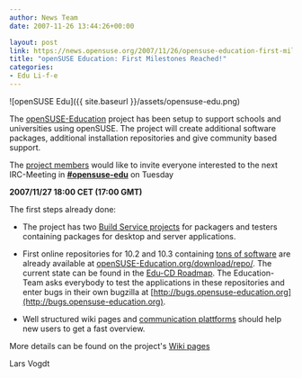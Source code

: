 ```yaml
---
author: News Team
date: 2007-11-26 13:44:26+00:00

layout: post
link: https://news.opensuse.org/2007/11/26/opensuse-education-first-milestones-reached/
title: "openSUSE Education: First Milestones Reached!"
categories:
- Edu Li-f-e
---
```



![openSUSE Edu]({{ site.baseurl }}/assets/opensuse-edu.png)

The [openSUSE-Education](http://en.opensuse.org/Education) project has been setup to support schools and universities using openSUSE. The project will create additional software packages, additional installation repositories and give community based support.





The [project members](http://en.opensuse.org/Education/Team) would like to invite everyone interested to the next IRC-Meeting in [**#opensuse-edu**](irc://irc.freenode.net/opensuse-edu) on Tuesday
  

  

 **2007/11/27 18:00 CET (17:00 GMT)**


<!-- more -->



The first steps already done:




  * The project has two [Build Service projects](http://en.opensuse.org/Education/Development) for packagers and testers containing packages for desktop and server applications.


  * First online repositories for 10.2 and 10.3 containing [tons of software](http://en.opensuse.org/Education/Applications) are already available at [openSUSE-Education.org/download/repo/](http://www.opensuse-education.org/download/repo/). The current state can be found in the [Edu-CD Roadmap](http://en.opensuse.org/Education/Development/Edu-CD/Roadmap). The Education-Team asks everybody to test the applications in these repositories and enter bugs in their own bugzilla at [http://bugs.opensuse-education.org](http://bugs.opensuse-education.org).


  * Well structured wiki pages and [communication plattforms](http://en.opensuse.org/Education/Communicating) should help new users to get a fast overview.



More details can be found on the project's [Wiki pages](http://en.opensuse.org/Education)




Lars Vogdt
